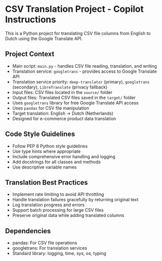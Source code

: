 <!-- Use this file to provide workspace-specific custom instructions to Copilot. For more details, visit https://code.visualstudio.com/docs/copilot/copilot-customization#_use-a-githubcopilotinstructionsmd-file -->

# CSV Translation Project - Copilot Instructions

This is a Python project for translating CSV file columns from English to Dutch using the Google Translate API.

## Project Context
- Main script: `main.py` - handles CSV file reading, translation, and writing
- Translation service: `googletrans` - provides access to Google Translate API
- Translation service priority: `deep-translator` (primary), `googletrans` (secondary), `LibreTranslate` (privacy fallback)
- Input files: CSV files located in the `source/` folder
- Output files: Translated CSV files saved in the `target/` folder
- Uses `googletrans` library for free Google Translate API access
- Uses `pandas` for CSV file manipulation
- Target translation: English -> Dutch (Netherlands)
- Designed for e-commerce product data translation

## Code Style Guidelines
- Follow PEP 8 Python style guidelines
- Use type hints where appropriate
- Include comprehensive error handling and logging
- Add docstrings for all classes and methods
- Use descriptive variable names

## Translation Best Practices
- Implement rate limiting to avoid API throttling
- Handle translation failures gracefully by returning original text
- Log translation progress and errors
- Support batch processing for large CSV files
- Preserve original data while adding translated columns

## Dependencies
- pandas: For CSV file operations
- googletrans: For translation services
- Standard library: logging, time, sys, os, typing
